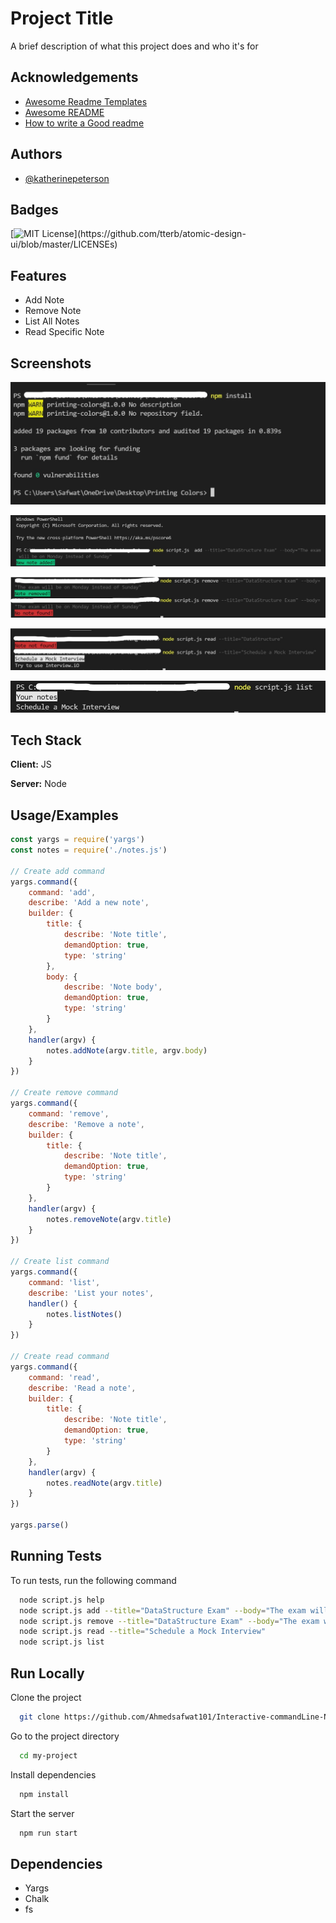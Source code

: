
# Project Title

A brief description of what this project does and who it's for


## Acknowledgements

 - [Awesome Readme Templates](https://awesomeopensource.com/project/elangosundar/awesome-README-templates)
 - [Awesome README](https://github.com/matiassingers/awesome-readme)
 - [How to write a Good readme](https://bulldogjob.com/news/449-how-to-write-a-good-readme-for-your-github-project)

  
## Authors

- [@katherinepeterson](https://www.github.com/octokatherine)

  
## Badges


[![MIT License](https://img.shields.io/apm/l/atomic-design-ui.svg?)](https://github.com/tterb/atomic-design-ui/blob/master/LICENSEs)

  
## Features

- Add Note
- Remove Note
- List All Notes
- Read Specific Note

  
## Screenshots

![App Screenshot](https://github.com/Ahmedsafwat101/Interactive-commandLine-Notes/blob/main/imgs/npm.jpg)

![App Screenshot](https://github.com/Ahmedsafwat101/Interactive-commandLine-Notes/blob/main/imgs/Add.jpg)

![App Screenshot](https://github.com/Ahmedsafwat101/Interactive-commandLine-Notes/blob/main/imgs/remove.jpg)

![App Screenshot](https://github.com/Ahmedsafwat101/Interactive-commandLine-Notes/blob/main/imgs/read.jpg)

![App Screenshot](https://github.com/Ahmedsafwat101/Interactive-commandLine-Notes/blob/main/imgs/list.jpg)


  
## Tech Stack

**Client:** JS

**Server:** Node

  
## Usage/Examples

```javascript
const yargs = require('yargs')
const notes = require('./notes.js')

// Create add command
yargs.command({
    command: 'add',
    describe: 'Add a new note',
    builder: {
        title: {
            describe: 'Note title',
            demandOption: true,
            type: 'string'
        },
        body: {
            describe: 'Note body',
            demandOption: true,
            type: 'string'
        }
    },
    handler(argv) {
        notes.addNote(argv.title, argv.body)
    }
})

// Create remove command
yargs.command({
    command: 'remove',
    describe: 'Remove a note',
    builder: {
        title: {
            describe: 'Note title',
            demandOption: true,
            type: 'string'
        }
    },
    handler(argv) {
        notes.removeNote(argv.title)
    }
})

// Create list command
yargs.command({
    command: 'list',
    describe: 'List your notes',
    handler() {
        notes.listNotes()
    }
})

// Create read command
yargs.command({
    command: 'read',
    describe: 'Read a note',
    builder: {
        title: {
            describe: 'Note title',
            demandOption: true,
            type: 'string'
        }
    },
    handler(argv) {
        notes.readNote(argv.title)
    }
})

yargs.parse()
```

  
## Running Tests

To run tests, run the following command

```bash
  node script.js help
  node script.js add --title="DataStructure Exam" --body="The exam will be on Monday instead of Sunday"
  node script.js remove --title="DataStructure Exam" --body="The exam will be on Monday instead of Sunday"
  node script.js read --title="Schedule a Mock Interview"
  node script.js list
```

  
## Run Locally

Clone the project

```bash
  git clone https://github.com/Ahmedsafwat101/Interactive-commandLine-Notes
```

Go to the project directory

```bash
  cd my-project
```

Install dependencies

```bash
  npm install
```

Start the server

```bash
  npm run start
```

  

  
## Dependencies
- Yargs
- Chalk
- fs
  
